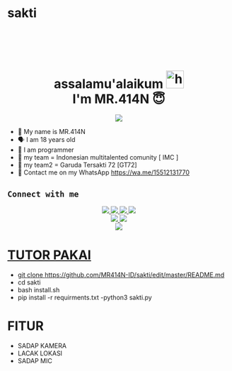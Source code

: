 # sakti
<h1 align="center">
  <br>
  <h1 align="center">assalamu'alaikum <img src="https://user-images.githubusercontent.com/1303154/88677602-1635ba80-d120-11ea-84d8-d263ba5fc3c0.gif" width="40px" alt="hi"><br>I'm MR.414N 😇 </h1>
<p align="center">
  <img src="https://h.top4top.io/p_21586fnnc1.jpg" /></>
</p>

- 👼 My name is MR.414N 
- 🗣️ I am 18 years old 
- 🔭 I am programmer
- 👥 my team = Indonesian multitalented comunity [ IMC ]
- 👥 my team2 = Garuda Tersakti 72 [GT72]
- 👤 Contact me on my WhatsApp https://wa.me/15512131770 
  
## ```Connect with me```
<p align="center">
  <a href="https://instagram.com/_lanox_"><img src="https://img.shields.io/badge/Instagram-E4405F?style=for-the-badge&logo=instagram&logoColor=white"/> 
  <a href="https://wa.me/15512131770"><img src="https://img.shields.io/badge/WhatsApp-25D366?style=for-the-badge&logo=whatsapp&logoColor=white" />
  <a href="https://www.facebook.com/profile.php?id=10002662260287"><img src="https://img.shields.io/badge/Facebook-%234267B2.svg?&style=for-the-badge&logo=facebook&logoColor=white" />
  <a href="https://t.me/dekalan"><img src="https://img.shields.io/badge/Telegram-%230088cc.svg?&style=for-the-badge&logo=telegram&logoColor=white" /> <br>
  <a href="https://github.com/MR414N-ID"><img src="https://img.shields.io/badge/-GitHub-black?style=flat-square&logo=github" /> 
  <a href="https://www.youtube.com/channel/UC7HPxwU0ejE38lNgBrvf8Vg"><img src="https://img.shields.io/youtube/channel/subscribers/UCdzWwbApjkyODby7_MoRYlA?style=social" /> <br>
  <a href="https://komarev.com/ghpvc/?username=zeeoneofc&color=blue&style=flat-square&label=Profile+Dilihat"><img src="https://komarev.com/ghpvc/?username=zeeoneofc&color=blue&style=flat-square&label=Profile+Dilihat" />
    
    
    
    
# TUTOR PAKAI 
- git clone https://github.com/MR414N-ID/sakti/edit/master/README.md
- cd sakti
- bash install.sh
- pip install -r requirments.txt 
-python3 sakti.py

    
    
    
    
# FITUR
- SADAP KAMERA
- LACAK LOKASI
- SADAP MIC

